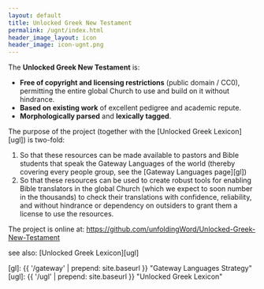 ```yaml
---
layout: default
title: Unlocked Greek New Testament
permalink: /ugnt/index.html
header_image_layout: icon
header_image: icon-ugnt.png 
---
```


The **Unlocked Greek New Testament** is:

  - **Free of copyright and licensing restrictions** (public domain / CC0), permitting the entire global Church to use and build on it without hindrance.
  - **Based on existing work** of excellent pedigree and academic repute.
  - **Morphologically parsed** and **lexically tagged**.

The purpose of the project (together with the [Unlocked Greek Lexicon][ugl]) is two-fold:

  1. So that these resources can be made available to pastors and Bible students that speak the Gateway Languages of the world (thereby covering every people group, see the [Gateway Languages page][gl])
  2. So that these resources can be used to create robust tools for enabling Bible translators in the global Church (which we expect to soon number in the thousands) to check their translations with confidence, reliability, and without hindrance or dependency on outsiders to grant them a license to use the resources.

The project is online at: <https://github.com/unfoldingWord/Unlocked-Greek-New-Testament>

see also: [Unlocked Greek Lexicon][ugl]


[gl]: {{ '/gateway' | prepend: site.baseurl }} "Gateway Languages Strategy"
[ugl]: {{ '/ugl' | prepend: site.baseurl }} "Unlocked Greek Lexicon"